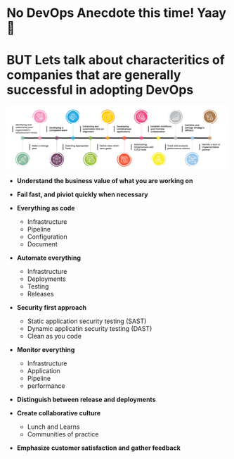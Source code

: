 # No DevOps Anecdote this time! Yaay 🥳

# BUT Lets talk about characteritics of companies that are generally successful in adopting DevOps 

![DevOps transformation roadmap](devops-transformation-roadmap.png)

- **Understand the business value of what you are working on**
- **Fail fast, and piviot quickly when necessary**

- **Everything as code**
  - Infrastructure 
  - Pipeline 
  - Configuration 
  - Document 
  
- **Automate everything**
  - Infrastructure 
  - Deployments 
  - Testing 
  - Releases 
  
- **Security first approach**
  - Static application security testing (SAST)
  - Dynamic applicatin security testing (DAST)
  - Clean as you code
  
- **Monitor everything**
  - Infrastructure 
  - Application  
  - Pipeline 
  - performance 
  
- **Distinguish between release and deployments**
  
- **Create collaborative culture**
  - Lunch and Learns
  - Communities of practice

- **Emphasize customer satisfaction and gather feedback**
